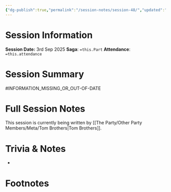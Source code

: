 ```yaml
---
{"dg-publish":true,"permalink":"/session-notes/session-48/","updated":"2025-09-04T17:42:22.569+01:00"}
---
```


# Session Information
**Session Date:** 3rd Sep 2025 
**Saga**: `=this.Part`
**Attendance**: `=this.attendance`

# Session Summary 
#INFORMATION_MISSING_OR_OUT-OF-DATE 

# Full Session Notes
This session is currently being written by [[The Party/Other Party Members/Meta/Tom Brothers\|Tom Brothers]].









# Trivia & Notes
- 

# Footnotes


